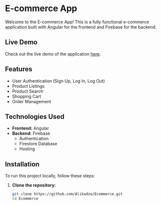 # E-commerce App

Welcome to the E-commerce App! This is a fully functional e-commerce application built with Angular for the frontend and Firebase for the backend.

## Live Demo

Check out the live demo of the application [here](https://ecommerce-44b58.web.app/).

## Features

- User Authentication (Sign Up, Log In, Log Out)
- Product Listings
- Product Search
- Shopping Cart
- Order Management

## Technologies Used

- **Frontend:** Angular
- **Backend:** Firebase
  - Authentication
  - Firestore Database
  - Hosting

## Installation

To run this project locally, follow these steps:

1. **Clone the repository:**

   ```bash
   git clone https://github.com/Alikadze/Ecommerce.git
   cd Ecommerce
